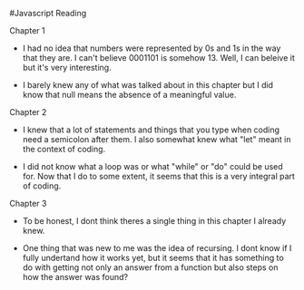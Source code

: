 #Javascript Reading

Chapter 1

- I had no idea that numbers were represented by 0s and 1s in the way that they are. I can't believe 0001101 is somehow 13. Well, I can beleive it but it's very interesting. 

- I barely knew any of what was talked about in this chapter but I did know that null means the absence of a meaningful value. 

Chapter 2

- I knew that a lot of statements and things that you type when coding need a semicolon after them. I also somewhat knew what "let" meant in the context of coding.

- I did not know what a loop was or what "while" or "do" could be used for. Now that I do to some extent, it seems that this is a very integral part of coding.

Chapter 3

- To be honest, I dont think theres a single thing in this chapter I already knew.

- One thing that was new to me was the idea of recursing. I dont know if I fully undertand how it works yet, but it seems that it has something to do with getting not only an answer from a function but also steps on how the answer was found? 


